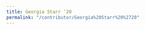 ```yaml
---
title: Georgia Starr '20
permalink: "/contributor/Georgia%20Starr%20%2720"
---
```


<!--  

Escapes: https://www.w3schools.com/tags/ref_urlencode.ASP

    %2E for .
    %20 for space
    %27 for '

-->